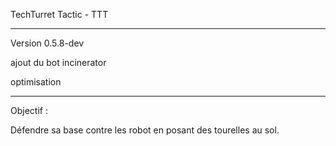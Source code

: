 TechTurret Tactic - TTT

---------------

Version 0.5.8-dev

ajout du bot incinerator

optimisation

----------------


Objectif : 

Défendre sa base contre les robot en posant des tourelles au sol.
